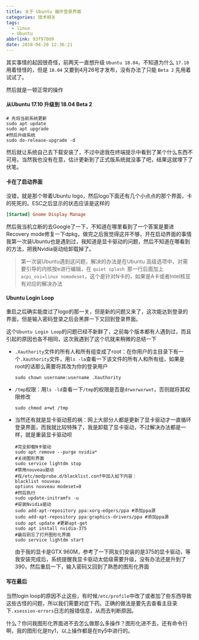 ```yaml
---
title: 关于 Ubuntu 循环登录界面
categories: 技术相关
tags:
  - linux
  - Ubuntu
abbrlink: 93f970d9
date: 2018-04-20 12:36:21
---
```

其实事情的起因很奇怪，前两天一直想升级 `Ubuntu 18.04`，不知道为什么 `17.10` 用着怪怪的，但是 `18.04` 又要到4月26号才发布，没有办法了只能 `Beta 2` 先用着试试了。

然后就是一顿正常的操作

<!--more-->

#### 从Ubuntu 17.10 升级到 18.04 Beta 2

```shell
# 先将当前系统更新
sudo apt update
sudo apt upgrade
#然后升级系统
sudo do-release-upgrade -d
```

然后就让系统自己去下载安装了，不过中途我在终端提示中看到了某个什么东西不可用，当然我也没有在意，估计更新到了正式版系统就没事了吧，结果这就埋下了伏笔。

#### 卡在了启动界面

没错，就是那个带着Ubuntu logo，然后logo下面还有几个小点点的那个界面，卡的死死的。ESC之后显示的状态应该是这样的

```ini
[Started] Gnome Display Manage
```

然后我当机立断的去Google了一下，不知道在哪里看到了一个答案是要进Recovery mode修复一下dpkg，做完之后我觉得这并不够，开在启动界面的事情我第一次装Ubuntu也是遇到过，我知道是显卡驱动的问题，然后不知道在哪看到的方法，把我Nvidia驱动给卸载掉了。

> 第一次装Ubuntu遇到这问题，解决的办法是在Ubuntu 高级选项中，对需要引导的内核按e进行编辑，在 `quiet splash `那一行后面加上`acpi_osi=linux nomodeset`，这个是针对N卡的，如果是A卡或者Intel核显有对应的解决办法

#### Ubuntu Login Loop

重启之后确实能度过了logo的那一关，但是新的问题又来了，这次能达到登录的界面，但是输入密码登录之后会黑屏一下又回到登录界面。

这个`Ubuntu Login Loop`的问题已经不新鲜了，之前每个版本都有人遇到过，而且引起的原因也各不相同，这次我遇到了这个坑就来稍微的总结一下

* `.Xauthority`文件的所有人和所有组变成了root：在你用户的主目录下有一个`.Xauthority`文件，用`ls -la`查看一下该文件的所有人和所有组，如果是root的话那么需要将其改为你的登录用户

  ```shell
  sudo chown username:username .Xauthority
  ```

* `/tmp`权限：用`ls -ld`查看一下`/tmp`的权限是否是`drwxrwxrwxt`，否则就将其权限修改

  ```shell
  sudo chmod a+wt /tmp
  ```

* 当然还有就是显卡驱动惹的祸：网上大部分人都是更新了显卡驱动才一直循环登录界面，而我就比较特殊了，我是卸载了显卡驱动，不过解决办法都是一样，就是重装显卡驱动呗

  ```shell
  #完全卸载N卡驱动
  sudo apt remove --purge nvidia*
  #关闭图形界面
  sudo service lightdm stop
  #禁用nouveau驱动
  #在/etc/modprobe.d/blacklist.conf中加入如下内容：
  blacklist nouveau
  options nouveau modeset=0
  #然后执行
  sudo update-initramfs -u
  #安装Nvidia驱动
  sudo add-apt-repository ppa:xorg-edgers/ppa #添加ppa源
  sudo add-apt-repository ppa:graphics-drivers/ppa #添加ppa源
  sudo apt update #更新apt-get
  sudo apt install nvidia-375
  #最后别忘了打开图形化界面
  sudo service lightdm start
  ```

  由于我的显卡是GTX 960M，参考了一下网友们安装的是375的显卡驱动，等我安装完成后，系统提醒我显卡驱动太低级需要升级，没有办法还是升到了390，然后重启一下，输入密码又回到了熟悉的图形化界面

#### 写在最后

当然login loop的原因不止这些，有时候`/etc/profile`中改了或者加了些东西导致这些古怪的问题，所以我们需要对症下药。正确的做法是要先去查看主目录下`.xsession-errors`日志的报错信息，从而去判断原因。

什么？你问我图形化界面进不去怎么做那么多操作？图形化进不去，还有命令行啊，我的图形化是tty1，以上操作都是在tty5中进行的。

